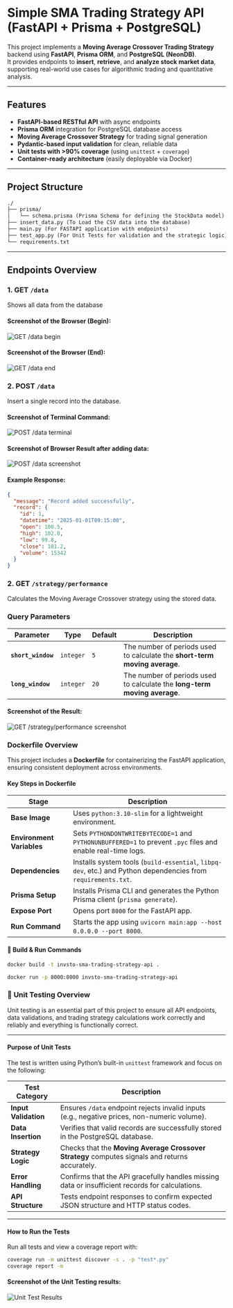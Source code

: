 # Simple SMA Trading Strategy API (FastAPI + Prisma + PostgreSQL)

This project implements a **Moving Average Crossover Trading Strategy** backend using **FastAPI**, **Prisma ORM**, and **PostgreSQL (NeonDB)**.  
It provides endpoints to **insert**, **retrieve**, and **analyze stock market data**, supporting real-world use cases for algorithmic trading and quantitative analysis.

---

## Features

- **FastAPI-based RESTful API** with async endpoints  
- **Prisma ORM** integration for PostgreSQL database access  
- **Moving Average Crossover Strategy** for trading signal generation  
- **Pydantic-based input validation** for clean, reliable data  
- **Unit tests with >90% coverage** (using `unittest` + `coverage`)  
- **Container-ready architecture** (easily deployable via Docker)  

---

## Project Structure
```txt
./
├── prisma/
│   └── schema.prisma (Prisma Schema for defining the StockData model)
├── insert_data.py (To Load the CSV data into the database)
├── main.py (For FASTAPI application with endpoints)
├── test_app.py (For Unit Tests for validation and the strategic logic)
└── requirements.txt
```

---


## Endpoints Overview

### 1. **GET `/data`**
Shows all data from the database

#### Screenshot of the Browser (Begin):
![GET /data begin](/screenshots/GET%20:data%20API%20Result%201st.png "Optional Title")

#### Screenshot of the Browser (End):
![GET /data end](/screenshots/GET%20:data%20API%20Result%20Last.png "Optional Title")

### 2. **POST `/data`**
Insert a single record into the database.

#### Screenshot of Terminal Command:
![POST /data terminal](/screenshots/POST%20:data%20API%20Result.png "Optional Title")

#### Screenshot of Browser Result after adding data:
![POST /data screenshot](/screenshots/POST%20:data%20Proof.png "Optional Title")

#### Example Response:
```json
{
  "message": "Record added successfully",
  "record": {
    "id": 1,
    "datetime": "2025-01-01T09:15:00",
    "open": 100.5,
    "high": 102.0,
    "low": 99.8,
    "close": 101.2,
    "volume": 15342
  }
}
```

### 2. **GET `/strategy/performance`**
Calculates the Moving Average Crossover strategy using the stored data.

### **Query Parameters**

| Parameter | Type | Default | Description |
|------------|------|----------|--------------|
| **`short_window`** | `integer` | `5` | The number of periods used to calculate the **short-term moving average**. |
| **`long_window`** | `integer` | `20` | The number of periods used to calculate the **long-term moving average**. |


#### Screenshot of the Result:
![GET /strategy/performance screenshot](/screenshots/GET%20%20:strategy:performance%20API%20Result.png "Optional Title")

### **Dockerfile Overview**

This project includes a **Dockerfile** for containerizing the FastAPI application, ensuring consistent deployment across environments.

#### **Key Steps in Dockerfile**

| Stage | Description |
|--------|--------------|
| **Base Image** | Uses `python:3.10-slim` for a lightweight environment. |
| **Environment Variables** | Sets `PYTHONDONTWRITEBYTECODE=1` and `PYTHONUNBUFFERED=1` to prevent `.pyc` files and enable real-time logs. |
| **Dependencies** | Installs system tools (`build-essential`, `libpq-dev`, etc.) and Python dependencies from `requirements.txt`. |
| **Prisma Setup** | Installs Prisma CLI and generates the Python Prisma client (`prisma generate`). |
| **Expose Port** | Opens port `8000` for the FastAPI app. |
| **Run Command** | Starts the app using `uvicorn main:app --host 0.0.0.0 --port 8000`. |

#### 🧩 **Build & Run Commands**

```bash
docker build -t invsto-sma-trading-strategy-api .
```

```bash
docker run -p 8000:8000 invsto-sma-trading-strategy-api
```

### 🧪 **Unit Testing Overview**

Unit testing is an essential part of this project to ensure all API endpoints, data validations, and trading strategy calculations work correctly and reliably and everything is functionally correct.

---

#### **Purpose of Unit Tests**

The test is written using Python’s built-in `unittest` framework and focus on the following:

| Test Category | Description |
|----------------|--------------|
| **Input Validation** | Ensures `/data` endpoint rejects invalid inputs (e.g., negative prices, non-numeric volume). |
| **Data Insertion** | Verifies that valid records are successfully stored in the PostgreSQL database. |
| **Strategy Logic** | Checks that the **Moving Average Crossover Strategy** computes signals and returns accurately. |
| **Error Handling** | Confirms that the API gracefully handles missing data or insufficient records for calculations. |
| **API Structure** | Tests endpoint responses to confirm expected JSON structure and HTTP status codes. |

---

#### **How to Run the Tests**

Run all tests and view a coverage report with:

```bash
coverage run -m unittest discover -s . -p "test*.py"
coverage report -m
```

#### Screenshot of the Unit Testing results:
![Unit Test Results](/screenshots/UNIT%20TEST%20RESULT.png "Optional Title")